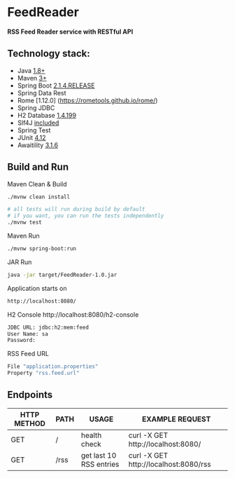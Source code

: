 # FeedReader
**RSS Feed Reader service with RESTful API**

## Technology stack:
 - Java [1.8+](http://www.oracle.com/technetwork/java/javase/overview/index.html)
 - Maven [3+](https://maven.apache.org)
 - Spring Boot [2.1.4.RELEASE](https://spring.io/projects/spring-boot)
 - Spring Data Rest
 - Rome [1.12.0] (https://rometools.github.io/rome/)
 - Spring JDBC
 - H2 Database [1.4.199](http://www.h2database.com)
 - Slf4J [included](https://www.slf4j.org)
 - Spring Test
 - JUnit [4.12](https://junit.org/junit4)
 - Awaitility [3.1.6](https://github.com/awaitility/awaitility)
 
## Build and Run
Maven Clean & Build
```sh
./mvnw clean install
```
```sh
# all tests will run during build by default
# if you want, you can run the tests independently
./mvnw test
```

Maven Run
```sh
./mvnw spring-boot:run
```

JAR Run
```sh
java -jar target/FeedReader-1.0.jar
```

Application starts on 
```sh 
http://localhost:8080/
```

H2 Console http://localhost:8080/h2-console
```sh
JDBC URL: jdbc:h2:mem:feed
User Name: sa
Password:
```

RSS Feed URL
```sh
File "application.properties"
Property "rss.feed.url"
```

## Endpoints
| HTTP METHOD | PATH | USAGE | EXAMPLE REQUEST |
| ----------- | ------ | ------ | ------ |
| GET | / | health check | curl -X GET http://localhost:8080/ |
| GET | /rss | get last 10 RSS entries | curl -X GET http://localhost:8080/rss |